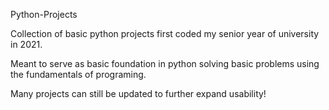 Python-Projects

Collection of basic python projects first coded my senior year of university in 2021.

Meant to serve as basic foundation in python solving basic problems using the fundamentals of programing.

Many projects can still be updated to further expand usability!
